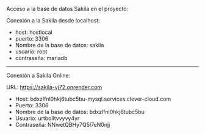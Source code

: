 Acceso a la base de datos Sakila en el proyecto:

Conexión a la Sakila desde localhost:

- host: hostlocal
- puerto: 3306
- Nombre de la base de datos: sakila
- usuario: root
- contraseña: mariadb

--------------------------------------------------------------------------------

Conexión a Sakila Online:

URL: https://sakila-vj72.onrender.com

- Host: bdxzlfnl0hkj6tubc5bu-mysql.services.clever-cloud.com
- Puerto: 3306
- Nombre de la base de datos: bdxzlfnl0hkj6tubc5bu
- Usuario: urtbolltvvyvy4yr
- Contraseña: NNwetQBHy7Q5l7eN0njj
